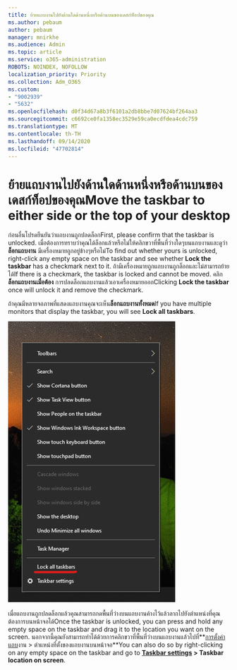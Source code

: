 ```yaml
---
title: ย้ายแถบงานไปยังด้านใดด้านหนึ่งหรือด้านบนของเดสก์ท็อปของคุณ
ms.author: pebaum
author: pebaum
manager: mnirkhe
ms.audience: Admin
ms.topic: article
ms.service: o365-administration
ROBOTS: NOINDEX, NOFOLLOW
localization_priority: Priority
ms.collection: Adm_O365
ms.custom:
- "9002939"
- "5632"
ms.openlocfilehash: d0f34d67a8b3f6101a2db8bbe7d07624bf264aa3
ms.sourcegitcommit: c6692ce0fa1358ec3529e59ca0ecdfdea4cdc759
ms.translationtype: MT
ms.contentlocale: th-TH
ms.lasthandoff: 09/14/2020
ms.locfileid: "47702814"
---
```

# <a name="move-the-taskbar-to-either-side-or-the-top-of-your-desktop"></a><span data-ttu-id="1aaf7-102">ย้ายแถบงานไปยังด้านใดด้านหนึ่งหรือด้านบนของเดสก์ท็อปของคุณ</span><span class="sxs-lookup"><span data-stu-id="1aaf7-102">Move the taskbar to either side or the top of your desktop</span></span>

<span data-ttu-id="1aaf7-103">ก่อนอื่นโปรดยืนยันว่าแถบงานถูกปลดล็อก</span><span class="sxs-lookup"><span data-stu-id="1aaf7-103">First, please confirm that the taskbar is unlocked.</span></span> <span data-ttu-id="1aaf7-104">เมื่อต้องการทราบว่าคุณได้ล็อกแล้วหรือไม่ให้คลิกขวาที่พื้นที่ว่างใดๆบนแถบงานและดูว่า **ล็อกแถบงาน** มีเครื่องหมายถูกอยู่ข้างๆหรือไม่</span><span class="sxs-lookup"><span data-stu-id="1aaf7-104">To find out whether yours is unlocked, right-click any empty space on the taskbar and see whether **Lock the taskbar** has a checkmark next to it.</span></span> <span data-ttu-id="1aaf7-105">ถ้ามีเครื่องหมายถูกแถบงานถูกล็อกและไม่สามารถย้ายได้</span><span class="sxs-lookup"><span data-stu-id="1aaf7-105">If there is a checkmark, the taskbar is locked and cannot be moved.</span></span> <span data-ttu-id="1aaf7-106">คลิก **ล็อกแถบงานเมื่อต้อง** การปลดล็อกแถบงานแล้วเอาเครื่องหมายออก</span><span class="sxs-lookup"><span data-stu-id="1aaf7-106">Clicking **Lock the taskbar** once will unlock it and remove the checkmark.</span></span>

<span data-ttu-id="1aaf7-107">ถ้าคุณมีหลายจอภาพที่แสดงแถบงานคุณจะเห็น**ล็อกแถบงานทั้งหมด**</span><span class="sxs-lookup"><span data-stu-id="1aaf7-107">If you have multiple monitors that display the taskbar, you will see **Lock all taskbars**.</span></span>

![ล็อกแถบเครื่องทั้งหมด](media/lock-all-taskbars.png)

<span data-ttu-id="1aaf7-109">เมื่อแถบงานถูกปลดล็อกแล้วคุณสามารถกดพื้นที่ว่างบนแถบงานค้างไว้แล้วลากไปยังตำแหน่งที่คุณต้องการบนหน้าจอได้</span><span class="sxs-lookup"><span data-stu-id="1aaf7-109">Once the taskbar is unlocked, you can press and hold any empty space on the taskbar and drag it to the location you want on the screen.</span></span> <span data-ttu-id="1aaf7-110">นอกจากนี้คุณยังสามารถทำได้ด้วยการคลิกขวาที่พื้นที่ว่างบนแถบงานแล้วไปที่**[การตั้งค่าแถบ](ms-settings:taskbar?activationSource=GetHelp)งาน > ตำแหน่งที่ตั้งของแถบงานบนหน้าจอ**</span><span class="sxs-lookup"><span data-stu-id="1aaf7-110">You can also do so by right-clicking on any empty space on the taskbar and go to **[Taskbar settings](ms-settings:taskbar?activationSource=GetHelp) > Taskbar location on screen**.</span></span>
